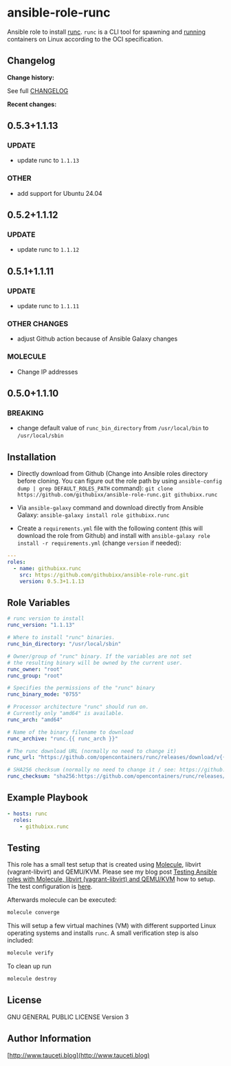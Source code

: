 # ansible-role-runc

Ansible role to install [runc](https://github.com/opencontainers/runc). `runc` is a CLI tool for spawning and [running](https://github.com/opencontainers/runc#using-runc) containers on Linux according to the OCI specification.

## Changelog

**Change history:**

See full [CHANGELOG](https://github.com/githubixx/ansible-role-runc/blob/master/CHANGELOG.md)

**Recent changes:**

## 0.5.3+1.1.13

### UPDATE

- update runc to `1.1.13`

### OTHER

- add support for Ubuntu 24.04

## 0.5.2+1.1.12

### UPDATE

- update runc to `1.1.12`

## 0.5.1+1.1.11

### UPDATE

- update runc to `1.1.11`

### OTHER CHANGES

- adjust Github action because of Ansible Galaxy changes

### MOLECULE

- Change IP addresses

## 0.5.0+1.1.10

### BREAKING

- change default value of `runc_bin_directory` from `/usr/local/bin` to `/usr/local/sbin`

## Installation

- Directly download from Github (Change into Ansible roles directory before cloning. You can figure out the role path by using `ansible-config dump | grep DEFAULT_ROLES_PATH` command):
`git clone https://github.com/githubixx/ansible-role-runc.git githubixx.runc`

- Via `ansible-galaxy` command and download directly from Ansible Galaxy:
`ansible-galaxy install role githubixx.runc`

- Create a `requirements.yml` file with the following content (this will download the role from Github) and install with
`ansible-galaxy role install -r requirements.yml` (change `version` if needed):

```yaml
---
roles:
  - name: githubixx.runc
    src: https://github.com/githubixx/ansible-role-runc.git
    version: 0.5.3+1.1.13
```

## Role Variables

```yaml
# runc version to install
runc_version: "1.1.13"

# Where to install "runc" binaries.
runc_bin_directory: "/usr/local/sbin"

# Owner/group of "runc" binary. If the variables are not set
# the resulting binary will be owned by the current user.
runc_owner: "root"
runc_group: "root"

# Specifies the permissions of the "runc" binary
runc_binary_mode: "0755"

# Processor architecture "runc" should run on.
# Currently only "amd64" is available.
runc_arch: "amd64"

# Name of the binary filename to download
runc_archive: "runc.{{ runc_arch }}"

# The runc download URL (normally no need to change it)
runc_url: "https://github.com/opencontainers/runc/releases/download/v{{ runc_version }}/{{ runc_archive }}"

# SHA256 checksum (normally no need to change it / see: https://github.com/opencontainers/runc/releases)
runc_checksum: "sha256:https://github.com/opencontainers/runc/releases/download/v{{ runc_version }}/runc.sha256sum"
```

## Example Playbook

```yaml
- hosts: runc
  roles:
    - githubixx.runc
```

## Testing

This role has a small test setup that is created using [Molecule](https://github.com/ansible-community/molecule), libvirt (vagrant-libvirt) and QEMU/KVM. Please see my blog post [Testing Ansible roles with Molecule, libvirt (vagrant-libvirt) and QEMU/KVM](https://www.tauceti.blog/posts/testing-ansible-roles-with-molecule-libvirt-vagrant-qemu-kvm/) how to setup. The test configuration is [here](https://github.com/githubixx/ansible-role-runc/tree/master/molecule/default).

Afterwards molecule can be executed:

```bash
molecule converge
```

This will setup a few virtual machines (VM) with different supported Linux operating systems and installs `runc`. A small verification step is also included:

```bash
molecule verify
```

To clean up run

```bash
molecule destroy
```

## License

GNU GENERAL PUBLIC LICENSE Version 3

## Author Information

[http://www.tauceti.blog](http://www.tauceti.blog)
